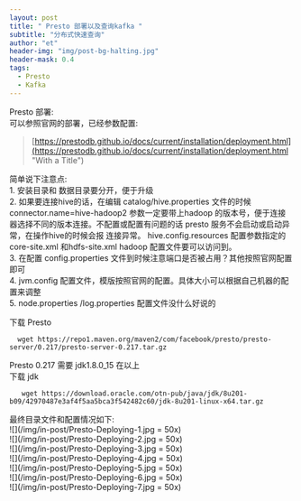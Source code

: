```yaml
---
layout: post
title: " Presto 部署以及查询kafka "
subtitle: "分布式快速查询"
author: "et"
header-img: "img/post-bg-halting.jpg"
header-mask: 0.4
tags:
  - Presto
  - Kafka
---
```




Presto  部署:   
可以参照官网的部署，已经参数配置:   
> [https://prestodb.github.io/docs/current/installation/deployment.html](https://prestodb.github.io/docs/current/installation/deployment.html "With a Title")

简单说下注意点:   
    1.  安装目录和 数据目录要分开，便于升级   
    2.  如果要连接hive的话，在编辑 catalog/hive.properties  文件的时候 connector.name=hive-hadoop2 参数一定要带上hadoop 的版本号，便于连接器选择不同的版本连接。不配置或配置有问题的话 presto 服务不会启动或启动异常，在操作hive的时候会报 连接异常。 hive.config.resources  配置参数指定的core-site.xml 和hdfs-site.xml hadoop 配置文件要可以访问到。   
    3.  在配置 config.properties 文件到时候注意端口是否被占用？其他按照官网配置即可   
    4.  jvm.config 配置文件，模版按照官网的配置。具体大小可以根据自己机器的配置来调整   
    5.  node.properties /log.properties  配置文件没什么好说的   
    
 

下载 Presto    

      wget https://repo1.maven.org/maven2/com/facebook/presto/presto-server/0.217/presto-server-0.217.tar.gz

Presto 0.217 需要 jdk1.8.0_15 在以上   
下载 jdk   

       wget https://download.oracle.com/otn-pub/java/jdk/8u201-b09/42970487e3af4f5aa5bca3f542482c60/jdk-8u201-linux-x64.tar.gz

最终目录文件和配置情况如下:    
![](/img/in-post/Presto-Deploying-1.jpg = 50x)      
![](/img/in-post/Presto-Deploying-2.jpg = 50x)      
![](/img/in-post/Presto-Deploying-3.jpg = 50x)      
![](/img/in-post/Presto-Deploying-4.jpg = 50x)      
![](/img/in-post/Presto-Deploying-5.jpg = 50x)      
![](/img/in-post/Presto-Deploying-6.jpg = 50x)      
![](/img/in-post/Presto-Deploying-7.jpg = 50x)      


